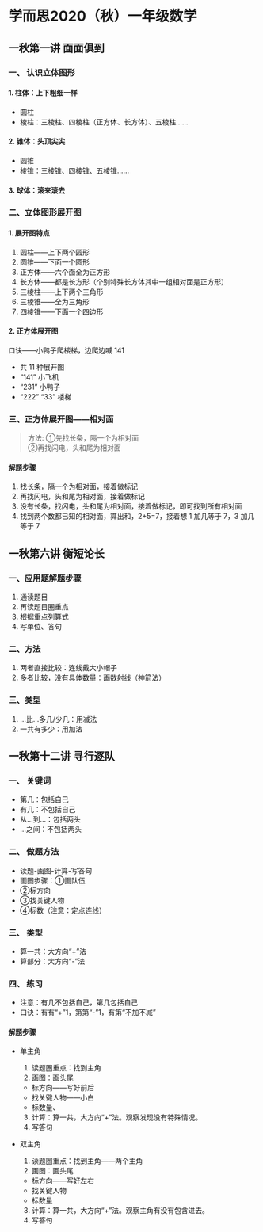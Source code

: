 # 学而思2020（秋）一年级数学

## 一秋第一讲 面面俱到

### 一、 认识立体图形

#### 1. 柱体：上下粗细一样

- 圆柱
- 棱柱：三棱柱、四棱柱（正方体、长方体）、五棱柱……

#### 2. 锥体：头顶尖尖

- 圆锥
- 棱锥：三棱锥、四棱锥、五棱锥……

#### 3. 球体：滚来滚去

### 二、立体图形展开图

#### 1. 展开图特点

  1. 圆柱——上下两个圆形
  2. 圆锥——下面一个圆形
  3. 正方体——六个面全为正方形
  4. 长方体——都是长方形（个别特殊长方体其中一组相对面是正方形）
  5. 三棱柱——上下两个三角形
  6. 三棱锥——全为三角形
  7. 四棱锥——下面一个四边形

#### 2. 正方体展开图

口诀——小鸭子爬楼梯，边爬边喊 141

- 共 11 种展开图
- “141” 小飞机
- “231” 小鸭子
- “222” “33” 楼梯

### 三、正方体展开图——相对面

> 方法:
> ①先找长条，隔一个为相对面  
> ②再找闪电，头和尾为相对面

#### 解题步骤

  1. 找长条，隔一个为相对面，接着做标记
  2. 再找闪电，头和尾为相对面，接着做标记
  3. 没有长条，找闪电，头和尾为相对面，接着做标记，即可找到所有相对面
  4. 找到两个数都已知的相对面，算出和，2+5=7，接着想 1 加几等于 7，3 加几等于 7

## 一秋第六讲 衡短论长

### 一、应用题解题步骤

1. 通读题目
2. 再读题目圈重点
3. 根据重点列算式
4. 写单位、答句

### 二、方法

1. 两者直接比较：连线戴大小帽子
2. 多者比较，没有具体数量：画数射线（神箭法）

### 三、类型
1. ...比...多几/少几：用减法
2. 一共有多少：用加法

## 一秋第十二讲 寻行逐队

### 一、 关键词

- 第几：包括自己
- 有几：不包括自己
- 从...到...：包括两头
- ...之间：不包括两头

### 二、 做题方法

- 读题-画图-计算-写答句
- 画图步骤：①画队伍
- ②标方向
- ③找关键人物
- ④标数（注意：定点连线）

### 三、 类型

- 算一共：大方向“+”法
- 算部分：大方向“-”法

### 四、 练习

- 注意：有几不包括自己，第几包括自己
- 口诀：有有“+”1，第第“-”1，有第“不加不减”

#### 解题步骤

- 单主角
  1. 读题圈重点：找到主角
  2. 画图：画头尾
    - 标方向——写好前后
    - 找关键人物——小白
    - 标数量、

  3. 计算：算一共，大方向“+”法。观察发现没有特殊情况。
  4. 写答句

- 双主角

  1. 读题圈重点：找到主角——两个主角
  2. 画图：画头尾
    - 标方向——写好左右
    - 找关键人物
    - 标数量
  3. 计算：算一共，大方向“+”法。观察主角有没有包含进去。
  4. 写答句
